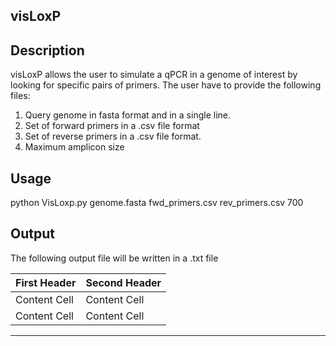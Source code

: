 ## visLoxP

Description
--------------------------------------
visLoxP allows the user to simulate a qPCR in a genome of interest by looking for specific pairs of primers.
The user have to provide the following files:
1. Query genome in fasta format and in a single line.
2. Set of forward primers in a .csv file format
3. Set of reverse primers in a .csv file format.
4. Maximum amplicon size

Usage
--------------------------------------------

python VisLoxp.py genome.fasta fwd_primers.csv rev_primers.csv 700

Output
-------------------------------------------------
The following output file will be written in a .txt file


| First Header  | Second Header |
| ------------- | ------------- |
| Content Cell  | Content Cell  |
| Content Cell  | Content Cell  |


----------

